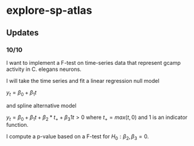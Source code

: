 # explore-sp-atlas

## Updates

### 10/10

I want to implement a F-test on time-series data that represent gcamp activity in C. elegans neurons.

I will take the time series and fit a linear regression null model

$y_t = \beta_0 + \beta_1 t$

and spline alternative model

$y_t = \beta_0 + \beta_1 t + \beta_2 * t_+ + \beta_3 1{t>0}$ where $t_+ = max(t,0)$
and $1$ is an indicator function.

I compute a p-value based on a F-test for $H_0:\beta_2, \beta_3 = 0$.
